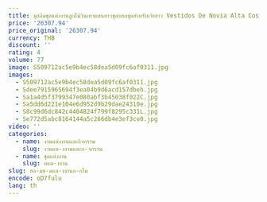 ```yaml
---
title: มุสลิมชุดแต่งงานลูกไม้วินเทจแขนยาวชุดบอลชุดสําหรับเจ้าสาว Vestidos De Novia Alta Costura Bata Para Boda งานแต่งงาน
price: '26307.94'
price_original: '26307.94'
currency: THB
discount: ''
rating: 4
volume: 77
image: S509712ac5e9b4ec58dea5d09fc6af0311.jpg
images:
  - S509712ac5e9b4ec58dea5d09fc6af0311.jpg
  - Sdee7915965694f3ea04b9d6acd157dbeh.jpg
  - Sa1a4d5f3799347e080abf3b45038f022C.jpg
  - Sa5dd6d221e104e6d952d9b29dae24310e.jpg
  - S8c99d6dc842c4404824f799f8295c331L.jpg
  - Se772d5abc8164144a5c266db4e3ef3ce0.jpg
video: ''
categories:
  - name: งานแต่งงานและกิจกรรม
    slug: งานแต-งงานและก-จกรรม
  - name: ชุดแต่งงาน
    slug: ดแต-งงาน
slug: สล-มช-ดแต-งงานล-กไม
encode: oD7fulu
lang: th
---
```

  